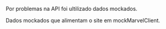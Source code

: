 Por problemas na API foi ultilizado dados mockados.

Dados mockados que alimentam o site em mockMarvelClient.

